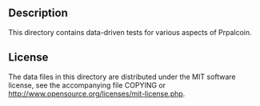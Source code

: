 Description
------------

This directory contains data-driven tests for various aspects of Prpalcoin.

License
--------

The data files in this directory are distributed under the MIT software
license, see the accompanying file COPYING or
http://www.opensource.org/licenses/mit-license.php.

